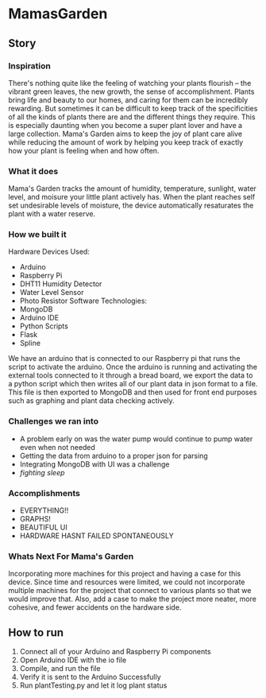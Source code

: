 # MamasGarden

## Story
### Inspiration
There's nothing quite like the feeling of watching your plants flourish – the vibrant green leaves, the new growth, the sense of accomplishment. Plants bring life and beauty to our homes, and caring for them can be incredibly rewarding. But sometimes it can be difficult to keep track of the specificities of all the kinds of plants there are and the different things they require. This is especially daunting when you become a super plant lover and have a large collection. Mama's Garden aims to keep the joy of plant care alive while reducing the amount of work by helping you keep track of exactly how your plant is feeling when and how often.

### What it does
Mama's Garden tracks the amount of humidity, temperature, sunlight, water level, and moisure your little plant actively has. When the plant reaches self set undesirable levels of moisture, the device automatically resaturates the plant with a water reserve.

### How we built it
Hardware Devices Used:
- Arduino
- Raspberry Pi
- DHT11 Humidity Detector
- Water Level Sensor
- Photo Resistor
Software Technologies:
- MongoDB
- Arduino IDE
- Python Scripts
- Flask
- Spline

We have an arduino that is connected to our Raspberry pi that runs the script to activate the arduino. Once the arduino is running and activating the external tools connected to it through a bread board, we export the data to a python script which then writes all of our plant data in json format to a file. This file is then exported to MongoDB and then used for front end purposes such as graphing and plant data checking actively.

### Challenges we ran into
- A problem early on was the water pump would continue to pump water even when not needed
- Getting the data from arduino to a proper json for parsing
- Integrating MongoDB with UI was a challenge
- *fighting sleep*

### Accomplishments
- EVERYTHING!!
- GRAPHS!
- BEAUTIFUL UI
- HARDWARE HASNT FAILED SPONTANEOUSLY

### Whats Next For Mama's Garden
Incorporating more machines for this project and having a case for this device. Since time and resources were limited, we could not incorporate multiple machines for the project that connect to various plants so that we would improve that. Also, add a case to make the project more neater, more cohesive, and fewer accidents on the hardware side.

## How to run
1. Connect all of your Arduino and Raspberry Pi components
2. Open Arduino IDE with the io file
3. Compile, and run the file
4. Verify it is sent to the Arduino Successfully
5. Run plantTesting.py and let it log plant status
